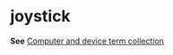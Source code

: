 # joystick

**See** [Computer and device term collection](~/a-z-word-list-term-collections/term-collections/computer-device-terms.md)
